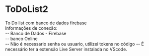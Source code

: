 # ToDoList2
To Do list com banco de dados firebase \
Informações de conexão: \
  -- Banco de Dados - Firebase \
  -- banco Online \
  -- Não é necessario senha ou usuario, utilizei tokens no código
  -- É necessário ter a extensão Live Server instalada no VScode.
  
